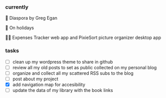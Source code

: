 ### currently
📖 Diaspora by Greg Egan

🌴 On holidays

👩‍💻 Expenses Tracker web app and PixieSort picture organizer desktop app

### tasks
- [ ] clean up my wordpress theme to share in github
- [ ] review all my old posts to set as public collected on my personal blog
- [ ] organize and collect all my scattered RSS subs to the blog
- [ ] post about my project
- [x] add navigation map for accesibility
- [ ] update the data of my library with the book links
